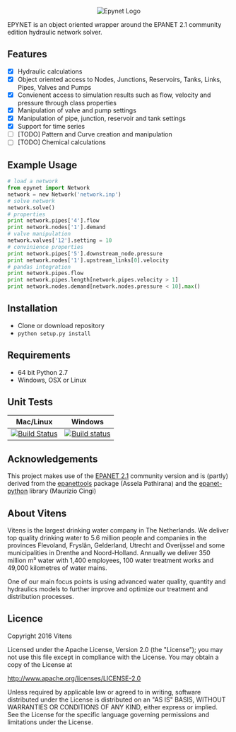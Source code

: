 <p align="center">
  <img src="https://github.com/VitensTC/epynet/blob/master/logo.png" alt="Epynet Logo"/>
</p>


EPYNET is an object oriented wrapper around the EPANET 2.1 community edition hydraulic network solver.

## Features
- [x] Hydraulic calculations
- [x] Object oriented access to Nodes, Junctions, Reservoirs, Tanks, Links, Pipes, Valves and Pumps
- [x] Convienent access to simulation results such as flow, velocity and pressure through class properties
- [x] Manipulation of valve and pump settings
- [x] Manipulation of pipe, junction, reservoir and tank settings
- [x] Support for time series
- [ ] [TODO] Pattern and Curve creation and manipulation
- [ ] [TODO] Chemical calculations

## Example Usage
```python
# load a network
from epynet import Network
network = new Network('network.inp')
# solve network
network.solve()
# properties
print network.pipes['4'].flow
print network.nodes['1'].demand
# valve manipulation
network.valves['12'].setting = 10
# convinience properties
print network.pipes['5'].downstream_node.pressure
print network.nodes['1'].upstream_links[0].velocity
# pandas integration
print network.pipes.flow
print network.pipes.length[network.pipes.velocity > 1]
print network.nodes.demand[network.nodes.pressure < 10].max()
```

## Installation
* Clone or download repository
* ```python setup.py install```

## Requirements
* 64 bit Python 2.7
* Windows, OSX or Linux

## Unit Tests
| **Mac/Linux** | **Windows** |
|---|---|
| [![Build Status](https://travis-ci.org/Vitens/epynet.svg?branch=master)](https://travis-ci.org/Vitens/epynet) | [![Build status](https://ci.appveyor.com/api/projects/status/ewa92p50rw5u0yfd?svg=true)](https://ci.appveyor.com/project/AbelHeinsbroek/epynet) |

## Acknowledgements
This project makes use of the [EPANET 2.1](https://github.com/OpenWaterAnalytics/EPANET) community version and is (partly) derived from the [epanettools](https://github.com/asselapathirana/epanettools) package (Assela Pathirana) and the [epanet-python](https://github.com/OpenWaterAnalytics/epanet-python) library (Maurizio Cingi)

## About Vitens

Vitens is the largest drinking water company in The Netherlands. We deliver top quality drinking water to 5.6 million people and companies in the provinces Flevoland, Fryslân, Gelderland, Utrecht and Overijssel and some municipalities in Drenthe and Noord-Holland. Annually we deliver 350 million m³ water with 1,400 employees, 100 water treatment works and 49,000 kilometres of water mains.

One of our main focus points is using advanced water quality, quantity and hydraulics models to further improve and optimize our treatment and distribution processes.

## Licence

Copyright 2016 Vitens

Licensed under the Apache License, Version 2.0 (the "License"); you may not use this file except in compliance with the License. You may obtain a copy of the License at

http://www.apache.org/licenses/LICENSE-2.0

Unless required by applicable law or agreed to in writing, software distributed under the License is distributed on an "AS IS" BASIS, WITHOUT WARRANTIES OR CONDITIONS OF ANY KIND, either express or implied. See the License for the specific language governing permissions and limitations under the License.
